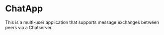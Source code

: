 # ChatApp
This is a multi-user application that supports message exchanges between peers via a Chatserver.
